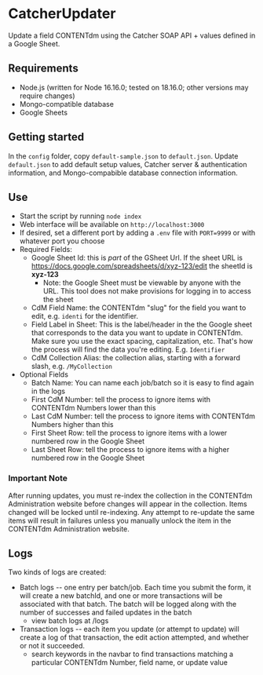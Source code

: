 # CatcherUpdater

Update a field CONTENTdm using the Catcher SOAP API + values defined in a Google Sheet.

## Requirements

- Node.js (written for Node 16.16.0; tested on 18.16.0; other versions may require changes)
- Mongo-compatible database
- Google Sheets

## Getting started

In the `config` folder, copy `default-sample.json` to `default.json`. Update `default.json` to add default setup values, Catcher server & authentication information, and Mongo-compabible database connection information.

## Use

- Start the script by running `node index`
- Web interface will be available on `http://localhost:3000`
- If desired, set a different port by adding a `.env` file with `PORT=9999` or with whatever port you choose
- Required Fields:
  - Google Sheet Id: this is _part_ of the GSheet Url. If the sheet URL is https://docs.google.com/spreadsheets/d/xyz-123/edit the sheetId is **xyz-123**
    - Note: the Google Sheet must be viewable by anyone with the URL. This tool does not make provisions for logging in to access the sheet
  - CdM Field Name: the CONTENTdm "slug" for the field you want to edit, e.g. `identi` for the identifier.
  - Field Label in Sheet: This is the label/header in the the Google sheet that corresponds to the data you want to update in CONTENTdm. Make sure you use the exact spacing, capitalization, etc. That's how the process will find the data you're editing. E.g. `Identifier`
  - CdM Collection Alias: the collection alias, starting with a forward slash, e.g. `/MyCollection`
- Optional Fields
  - Batch Name: You can name each job/batch so it is easy to find again in the logs
  - First CdM Number: tell the process to ignore items with CONTENTdm Numbers lower than this
  - Last CdM Number: tell the process to ignore items with CONTENTdm Numbers higher than this
  - First Sheet Row: tell the process to ignore items with a lower numbered row in the Google Sheet
  - Last Sheet Row: tell the process to ignore items with a higher numbered row in the Google Sheet

### Important Note

After running updates, you must re-index the collection in the CONTENTdm Administration website before changes will appear in the collection. Items changed will be locked until re-indexing. Any attempt to re-update the same items will result in failures unless you manually unlock the item in the CONTENTdm Administration website.

## Logs

Two kinds of logs are created:

- Batch logs -- one entry per batch/job. Each time you submit the form, it will create a new batchId, and one or more transactions will be associated with that batch. The batch will be logged along with the number of successes and failed updates in the batch
  - view batch logs at /logs
- Transaction logs -- each item you update (or attempt to update) will create a log of that transaction, the edit action attempted, and whether or not it succeeded.
  - search keywords in the navbar to find transactions matching a particular CONTENTdm Number, field name, or update value
